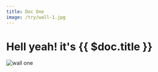 ```yaml
---
title: Doc One
image: /try/wall-1.jpg
---
```

# Hell yeah! it's {{ $doc.title }}

![wall one](/try/wall-1.jpg)